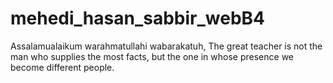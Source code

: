 # mehedi_hasan_sabbir_webB4
Assalamualaikum warahmatullahi wabarakatuh, The great teacher is not the man who supplies the most facts, but the one in whose presence we become different people.
